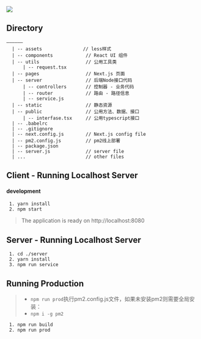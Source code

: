 ![](https://user-gold-cdn.xitu.io/2019/6/27/16b971908320d8a1?imageView2/1/w/1304/h/734/q/85/format/webp/interlace/1)


## Directory

```
——————
  | -- assets               // less样式
  | -- components            // React UI 组件
  | -- utils                 // 公用工具类
      | -- request.tsx      	 
  | -- pages                 // Next.js 页面
  | -- server                // 后端Node接口代码
      | -- controllers       // 控制器 - 业务代码 
      | -- router     	     // 路由 - 路径信息
      | -- service.js 
  | -- static                // 静态资源
  | -- public                // 公用方法、数据、接口
      | -- interfase.tsx     // 公用typescript接口
  | -- .babelrc
  | -- .gitignore
  | -- next.config.js        // Next.js config file
  | -- pm2.config.js         // pm2线上部署
  | -- package.json
  | -- server.js             // server file
  | ...                      // other files
```

## Client - Running Localhost Server

#### development

```
 1. yarn install
 2. npm start
```

> The application is ready on http://localhost:8080



## Server - Running Localhost Server

```
 1. cd ./server
 2. yarn install
 3. npm run service
```

## Running Production

> * `npm run prod`执行pm2.config.js文件，如果未安装pm2则需要全局安装：
> * `npm i -g pm2`

```
 1. npm run build
 2. npm run prod
```
